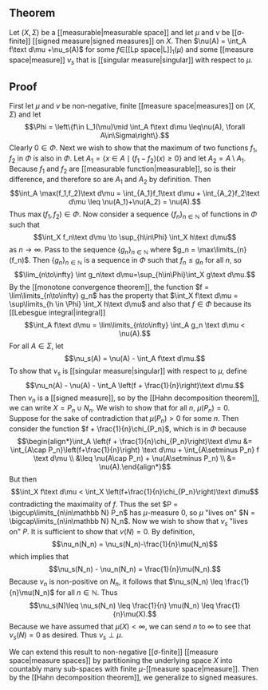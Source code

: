 ## Theorem
Let $(X,\Sigma)$ be a [[measurable|measurable space]] and let $\mu$ and $\nu$ be [[σ-finite]] [[signed measure|signed measures]] on $X$. Then $\nu(A) = \int_A f\text d\mu +\nu_s(A)$ for some $f\in$[[Lp space|L]]$_1(\mu)$ and some [[measure space|measure]] $\nu_s$ that is [[singular measure|singular]] with respect to $\mu$. 
## Proof
First let $\mu$ and $\nu$ be non-negative, finite [[measure space|measures]] on $(X,\Sigma)$ and let $$\Phi = \left\{f\in L_1(\mu)\mid \int_A f\text d\mu \leq\nu(A), \forall A\in\Sigma\right\}.$$ Clearly $0 \in \Phi$. Next we wish to show that the maximum of two functions $f_1,f_2$ in $\Phi$ is also in $\Phi$. Let $A_1 = \{x\in A \mid (f_1-f_2)(x) \geq 0\}$ and let $A_2 = A\setminus A_1$. Because $f_1$ and $f_2$ are [[measurable function|measurable]], so is their difference, and therefore so are $A_1$ and $A_2$ by definition. Then $$\int_A \max(f_1,f_2)\text d\mu = \int_{A_1}f_1\text d\mu + \int_{A_2}f_2\text d\mu \leq \nu(A_1)+\nu(A_2) = \nu(A).$$ Thus $\max(f_1,f_2) \in \Phi$. Now consider a sequence $\{f_n\}_{n\in\mathbb N}$ of functions in $\Phi$ such that $$\int_X f_n\text d\mu \to \sup_{h\in\Phi} \int_X h\text d\mu$$ as $n \to \infty$. Pass to the sequence $\{g_n\}_{n\in\mathbb N}$ where $g_n = \max\limits_{n}(f_n)$. Then $\{g_n\}_{n\in\mathbb N}$ is a sequence in $\Phi$ such that $f_n \leq g_n$ for all $n$, so $$\lim_{n\to\infty} \int g_n\text d\mu=\sup_{h\in\Phi}\int_X g\text d\mu.$$ By the [[monotone convergence theorem]], the function $f = \lim\limits_{n\to\infty} g_n$ has the property that $\int_X f\text d\mu = \sup\limits_{h \in \Phi} \int_X h\text d\mu$ and also that $f\in \Phi$ because its [[Lebesgue integral|integral]] $$\int_A f\text d\mu = \lim\limits_{n\to\infty} \int_A g_n \text d\mu  < \nu(A).$$ For all $A\in \Sigma$, let $$\nu_s(A) = \nu(A) - \int_A f\text d\mu.$$ To show that $\nu_s$ is [[singular measure|singular]] with respect to $\mu$, define $$\nu_n(A) - \nu(A) - \int_A \left(f + \frac{1}{n}\right)\text d\mu.$$ Then $\nu_n$ is a [[signed measure]], so by the [[Hahn decomposition theorem]], we can write $X = P_n\cup N_n$. We wish to show that for all $n$, $\mu(P_n)=0$. Suppose for the sake of contradiction that $\mu(P_n) > 0$ for some $n$. Then consider the function $f + \frac{1}{n}\chi_{P_n}$, which is in $\Phi$ because $$\begin{align*}\int_A \left(f + \frac{1}{n}\chi_{P_n}\right)\text d\mu &= \int_{A\cap P_n}\left(f+\frac{1}{n}\right) \text d\mu + \int_{A\setminus P_n} f \text d\mu \\ &\leq \nu(A\cap P_n) + \nu(A\setminus P_n) \\ &= \nu(A).\end{align*}$$ But then $$\int_X f\text d\mu < \int_X \left(f+\frac{1}{n}\chi_{P_n}\right)\text d\mu$$ contradicting the maximality of $f$. Thus the set $P = \bigcup\limits_{n\in\mathbb N} P_n$ has $\mu$-measure $0$, so $\mu$ "lives on" $N = \bigcap\limits_{n\in\mathbb N} N_n$. Now we wish to show that $\nu_s$ "lives on" $P$. It is sufficient to show that $\nu(N) = 0$. By definition, $$\nu_n(N_n) = \nu_s(N_n)-\frac{1}{n}\mu(N_n)$$ which implies that $$\nu_s(N_n) - \nu_n(N_n) = \frac{1}{n}\mu(N_n).$$ Because $\nu_n$ is non-positive on $N_n$, it follows that $\nu_s(N_n) \leq \frac{1}{n}\mu(N_n)$ for all $n \in \mathbb N$. Thus $$\nu_s(N)\leq \nu_s(N_n) \leq \frac{1}{n} \mu(N_n) \leq \frac{1}{n}\mu(X).$$ Because we have assumed that $\mu(X)< \infty$, we can send $n$ to $\infty$ to see that $\nu_s(N) = 0$ as desired. Thus $\nu_s\perp\mu$.

We can extend this result to non-negative [[σ-finite]] [[measure space|measure spaces]] by partitioning the underlying space $X$ into countably many sub-spaces with finite $\mu$-[[measure space|measure]]. Then by the [[Hahn decomposition theorem]], we generalize to signed measures. 